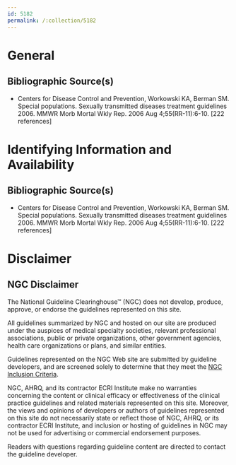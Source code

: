 ```yaml
---
id: 5182
permalink: /:collection/5182
---
```


# General

## Bibliographic Source(s)

- Centers for Disease Control and Prevention, Workowski KA, Berman SM. Special populations. Sexually transmitted diseases treatment guidelines 2006. MMWR Morb Mortal Wkly Rep. 2006 Aug 4;55(RR-11):6-10. [222 references]

# Identifying Information and Availability

## Bibliographic Source(s)

- Centers for Disease Control and Prevention, Workowski KA, Berman SM. Special populations. Sexually transmitted diseases treatment guidelines 2006. MMWR Morb Mortal Wkly Rep. 2006 Aug 4;55(RR-11):6-10. [222 references]

# Disclaimer

## NGC Disclaimer

The National Guideline Clearinghouse™ (NGC) does not develop, produce, approve, or endorse the guidelines represented on this site.

All guidelines summarized by NGC and hosted on our site are produced under the auspices of medical specialty societies, relevant professional associations, public or private organizations, other government agencies, health care organizations or plans, and similar entities.

Guidelines represented on the NGC Web site are submitted by guideline developers, and are screened solely to determine that they meet the [NGC Inclusion Criteria](/help-and-about/summaries/inclusion-criteria).

NGC, AHRQ, and its contractor ECRI Institute make no warranties concerning the content or clinical efficacy or effectiveness of the clinical practice guidelines and related materials represented on this site. Moreover, the views and opinions of developers or authors of guidelines represented on this site do not necessarily state or reflect those of NGC, AHRQ, or its contractor ECRI Institute, and inclusion or hosting of guidelines in NGC may not be used for advertising or commercial endorsement purposes.

Readers with questions regarding guideline content are directed to contact the guideline developer.

